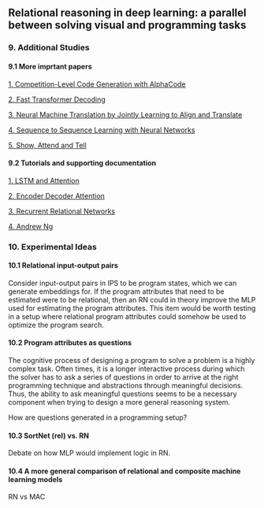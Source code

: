 ## Relational reasoning in deep learning: a parallel between solving visual and programming tasks

### 9. Additional Studies

#### 9.1 More imprtant papers

[1. Competition-Level Code Generation with AlphaCode](https://storage.googleapis.com/deepmind-media/AlphaCode/competition_level_code_generation_with_alphacode.pdf)

[2. Fast Transformer Decoding](https://arxiv.org/pdf/1911.02150.pdf)

[3. Neural Machine Translation by Jointly Learning to Align and Translate](https://arxiv.org/pdf/1409.0473.pdf)

[4. Sequence to Sequence Learning with Neural Networks](https://arxiv.org/pdf/1409.3215.pdf)

[5. Show, Attend and Tell](https://arxiv.org/pdf/1502.03044.pdf)

#### 9.2 Tutorials and supporting documentation

[1. LSTM and Attention](https://medium.com/swlh/a-simple-overview-of-rnn-lstm-and-attention-mechanism-9e844763d07b)

[2. Encoder Decoder Attention](https://machinelearningmastery.com/how-does-attention-work-in-encoder-decoder-recurrent-neural-networks/)

[3. Recurrent Relational Networks](https://paperswithcode.com/paper/recurrent-relational-networks)

[4. Andrew Ng](https://www.youtube.com/watch?v=RLWuzLLSIgw)

### 10. Experimental Ideas

#### 10.1 Relational input-output pairs

Consider input-output pairs in IPS to be program states, which we can generate embeddings for. If the program attributes that need to be estimated were to be relational, then an RN could in theory improve the MLP used for estimating the program attributes. This item would be worth testing in a setup where relational program attributes could somehow be used to optimize the program search.

#### 10.2 Program attributes as questions

The cognitive process of designing a program to solve a problem is a highly complex task. Often times, it is a longer interactive process during which the solver has to ask a series of questions in order to arrive at the right programming technique and abstractions through meaningful decisions. Thus, the ability to ask meaningful questions seems to be a necessary component when trying to design a more general reasoning system.

How are questions generated in a programming setup? 

#### 10.3 SortNet (rel) vs. RN

Debate on how MLP would implement logic in RN.

#### 10.4 A more general comparison of relational and composite machine learning models

RN vs MAC